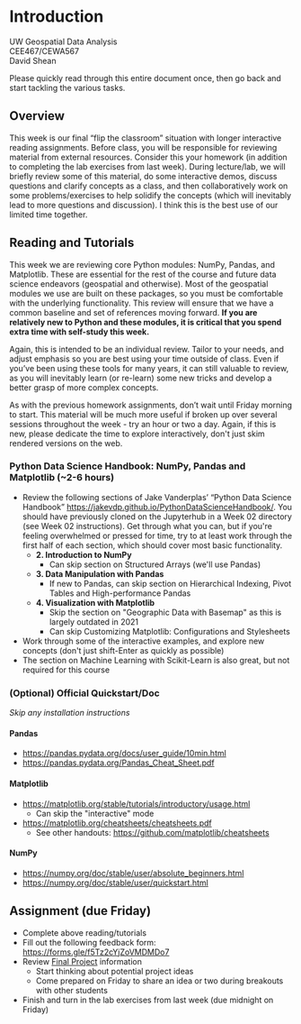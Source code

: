 # Introduction

UW Geospatial Data Analysis  
CEE467/CEWA567  
David Shean  

Please quickly read through this entire document once, then go back and start tackling the various tasks.

## Overview
This week is our final “flip the classroom” situation with longer interactive reading assignments. Before class, you will be responsible for reviewing material from external resources. Consider this your homework (in addition to completing the lab exercises from last week). During lecture/lab, we will briefly review some of this material, do some interactive demos, discuss questions and clarify concepts as a class, and then collaboratively work on some problems/exercises to help solidify the concepts (which will inevitably lead to more questions and discussion). I think this is the best use of our limited time together.

## Reading and Tutorials
This week we are reviewing core Python modules: NumPy, Pandas, and Matplotlib. These are essential for the rest of the course and future data science endeavors (geospatial and otherwise). Most of the geospatial modules we use are built on these packages, so you must be comfortable with the underlying functionality. This review will ensure that we have a common baseline and set of references moving forward. **If you are relatively new to Python and these modules, it is critical that you spend extra time with self-study this week.**

Again, this is intended to be an individual review. Tailor to your needs, and adjust emphasis so you are best using your time outside of class. Even if you’ve been using these tools for many years, it can still valuable to review, as you will inevitably learn (or re-learn) some new tricks and develop a better grasp of more complex concepts.

As with the previous homework assignments, don’t wait until Friday morning to start.  This material will be much more useful if broken up over several sessions throughout the week - try an hour or two a day. Again, if this is new, please dedicate the time to explore interactively, don't just skim rendered versions on the web.

### Python Data Science Handbook: NumPy, Pandas and Matplotlib (~2-6 hours)
* Review the following sections of Jake Vanderplas’ “Python Data Science Handbook”
https://jakevdp.github.io/PythonDataScienceHandbook/. You should have previously cloned on the Jupyterhub in a Week 02 directory (see Week 02 instructions). Get through what you can, but if you're feeling overwhelmed or pressed for time, try to at least work through the first half of each section, which should cover most basic functionality.  
   * **2. Introduction to NumPy**
      * Can skip section on Structured Arrays (we'll use Pandas)
   * **3. Data Manipulation with Pandas**
      * If new to Pandas, can skip section on Hierarchical Indexing, Pivot Tables and High-performance Pandas
   * **4. Visualization with Matplotlib**  
      * Skip the section on "Geographic Data with Basemap" as this is largely outdated in 2021
      * Can skip Customizing Matplotlib: Configurations and Stylesheets
* Work through some of the interactive examples, and explore new concepts (don't just shift-Enter as quickly as possible)
* The section on Machine Learning with Scikit-Learn is also great, but not required for this course

### (Optional) Official Quickstart/Doc
*Skip any installation instructions*
#### Pandas
* https://pandas.pydata.org/docs/user_guide/10min.html
* https://pandas.pydata.org/Pandas_Cheat_Sheet.pdf
#### Matplotlib
* https://matplotlib.org/stable/tutorials/introductory/usage.html
   * Can skip the "interactive" mode
* https://matplotlib.org/cheatsheets/cheatsheets.pdf
   * See other handouts: https://github.com/matplotlib/cheatsheets
#### NumPy
* https://numpy.org/doc/stable/user/absolute_beginners.html
* https://numpy.org/doc/stable/user/quickstart.html

## Assignment (due Friday)
* Complete above reading/tutorials
* Fill out the following feedback form: https://forms.gle/f5Tz2cYjZoVMDMDo7
* Review [Final Project](../../resources/project/README.md) information
    * Start thinking about potential project ideas
    * Come prepared on Friday to share an idea or two during breakouts with other students
* Finish and turn in the lab exercises from last week (due midnight on Friday)
